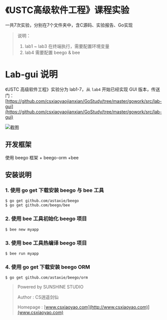 # 《USTC高级软件工程》课程实验
一共7次实验，分别在7个文件夹中，含C源码、实验报告、Go实现

> 说明：
> 1. lab1 ~ lab3 在终端执行，需要配置环境变量
> 2. lab4 需要配置 beego & bee



# Lab-gui 说明
《USTC 高级软件工程》实验分为 lab1-7，从 `lab4` 开始已经实现 GUI 版本，传送门：[https://github.com/csxiaoyaojianxian/GoStudy/tree/master/gowork/src/lab-gui](https://github.com/csxiaoyaojianxian/GoStudy/tree/master/gowork/src/lab-gui)

![截图](https://raw.githubusercontent.com/csxiaoyaojianxian/GoStudy/master/gowork/src/lab-gui/static/images/pic.png)

## 开发框架

使用 beego 框架 + beego-orm +bee

## 安装说明

### 1. 使用 go get 下载安装 beego 与 bee 工具

```
$ go get github.com/astaxie/beego
$ go get github.com/beego/bee
```
### 2. 使用 bee 工具初始化 beego 项目

```
$ bee new myapp
```
### 3. 使用 bee 工具热编译 beego 项目

```
$ bee run myapp
```
### 4. 使用 go get 下载安装 beego ORM

```
$ go get github.com/astaxie/beego/orm
```


> Powered by SUNSHINE STUDIO
>
> Author : CS逍遥剑仙
>
> Homepage : [www.csxiaoyao.com](http://www.csxiaoyao.com)](www.csxiaoyao.com)